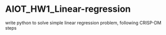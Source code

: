 # AIOT_HW1_Linear-regression
write python to solve simple linear regression problem, following CRISP-DM steps
